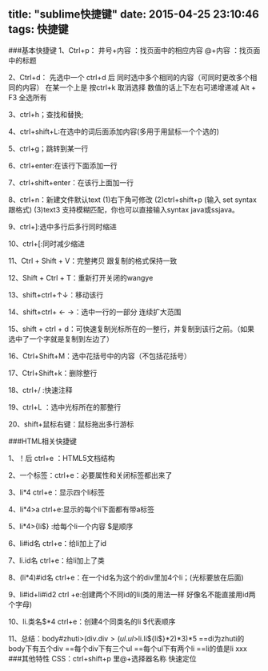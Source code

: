 title: "sublime快捷键"
date: 2015-04-25 23:10:46
tags: 快捷键
---
###基本快捷键
1、Ctrl+p：
井号+内容 ：找页面中的相应内容
@+内容 ：找页面中的标题

2、Ctrl+d：
先选中一个 ctrl+d 后
同时选中多个相同的内容（可同时更改多个相同的内容）
在某一个上是 按ctrl+k 取消选择
数值的话上下左右可递增递减
Alt + F3 全选所有

3、ctrl+h；查找和替换;

4、ctrl+shift+L:在选中的词后面添加内容(多用于用鼠标一个个选的)

5、ctrl+g；跳转到某一行

6、ctrl+enter:在该行下面添加一行

7、ctrl+shift+enter：在该行上面加一行

8、ctrl+n：新建文件默认text 
 (1)右下角可修改
 (2)ctrl+shift+p (输入 set syntax 跟格式)
 (3)text3 支持模糊匹配，你也可以直接输入syntax java或ssjava。

9、ctrl+]:选中多行后多行同时缩进

10、ctrl+[:同时减少缩进

11、Ctrl + Shift + V：完整拷贝 跟复制的格式保持一致

12、Shift + Ctrl + T：重新打开关闭的wangye

13、shift+ctrl+↑↓：移动该行

14、shift+ctrl+ ← →：选中一行的一部分 连续扩大范围

15、shift + ctrl + d：可快速复制光标所在的一整行，并复制到该行之前。（如果选中了一个字就是复制到左边了）

16、Ctrl+Shift+M：选中花括号中的内容（不包括花括号）

17、Ctrl+Shift+k：删除整行

18、ctrl+/ :快速注释

19、ctrl+L ：选中光标所在的那整行

20、shift+鼠标右键：鼠标拖出多行游标

###HTML相关快捷键

1、！后  ctrl+e ：HTML5文档结构

2、一个标签：ctrl+e：必要属性和关闭标签都出来了

3、li*4 ctrl+e：显示四个li标签

4、li*4>a ctrl+e:显示的每个li下面都有带a标签

5、li*4>{li$} :给每个li一个内容 $是顺序

6、li#id名 ctrl+e：给li加上了id

7、li.id名 ctrl+e：给li加上了类

8、(li*4)#id名 ctrl+e：在一个id名为这个的div里加4个li；(光标要放在后面)

9、li#id+li#id2 ctrl +e:创建两个不同id的li(类的用法一样 好像名不能直接用id两个字母)

10、li.类名$*4 ctrl+e：创建4个同类名的li $代表顺序

11、总结：body#zhuti>(div.div$>(ul.ul$>li.li${li$}*2)*3)*5
==di为zhuti的body下有五个div
==每个div下有三个ul
==每个ul下有两个li
==li的值是li xxx
###其他特性
CSS：ctrl+shift+p 里@+选择器名称 快速定位
